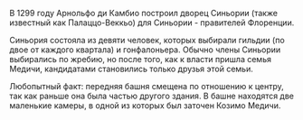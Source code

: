 В 1299 году Арнольфо ди Камбио построил дворец Синьории (также известный как Палаццо-Веккьо) для Синьории - правителей Флоренции.

Синьория состояла из девяти человек, которых выбирали гильдии (по двое от каждого квартала) и гонфалоньера. Обычно члены Синьории выбирались по жребию, но после того, как к власти пришла семья Медичи, кандидатами становились только друзья этой семьи. 

Любопытный факт: передняя башня смещена по отношению к центру, так как раньше она была частью другого здания. В башне находятся две маленькие камеры, в одной из которых был заточен Козимо Медичи.





